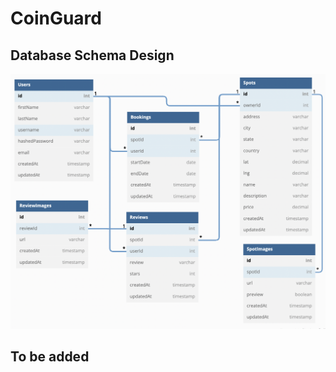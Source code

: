 # CoinGuard

## Database Schema Design

![db-schema]

[db-schema]: ./images/airdnd_dbdiagram.png

## To be added